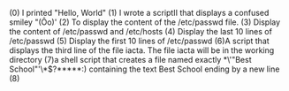 (0) I printed "Hello, World" (1) I wrote a scriptII that displays a confused smiley "(Ôo)' (2) To display the content of the /etc/passwd file. (3) Display the content of /etc/passwd and /etc/hosts (4) Display the last 10 lines of /etc/passwd (5) Display the first 10 lines of /etc/passwd (6)A script that displays the third line of the file iacta. The file iacta will be in the working directory (7)a shell script that creates a file named exactly \*\\'"Best School"\'\\*$\?\*\*\*\*\*:) containing the text Best School ending by a new line (8) 
